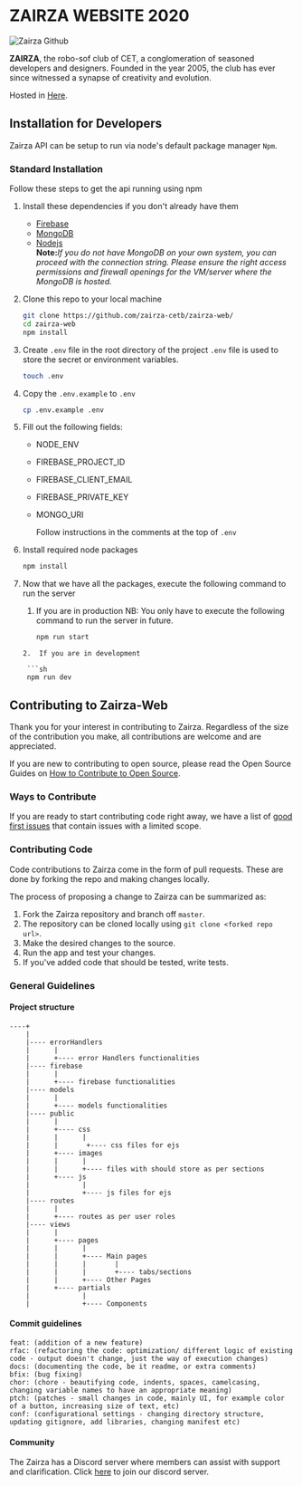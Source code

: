 # ZAIRZA WEBSITE 2020

![Zairza Github](https://raw.githubusercontent.com/zairza-cetb/zairza-web/main/assets/images/Zairzalogo.webp)

<strong>ZAIRZA</strong>, the robo-sof club of CET, a conglomeration of seasoned developers and designers. 
Founded in the year 2005, the club has ever since witnessed a synapse of creativity and evolution.

Hosted in [Here](https://zairza.in). 
## Installation for Developers 

Zairza API can be setup to run via node's default package manager `Npm`.

### Standard Installation

Follow these steps to get the api running using npm

1. Install these dependencies if you don't already have them
   - [Firebase](https://firebase.google.com/docs/web/setup) 
   - [MongoDB](https://docs.mongodb.com/manual/administration/install-community/)
   - [Nodejs](https://nodejs.org/en/)<br>
   <strong>Note:</strong><em>If you do not have MongoDB on your own system, you can proceed with the connection string. Please ensure the right access permissions and firewall openings for the VM/server where the MongoDB is hosted.</em>
2. Clone this repo to your local machine

   ```sh
   git clone https://github.com/zairza-cetb/zairza-web/
   cd zairza-web
   npm install
   ```

3. Create `.env` file in the root directory of the project
   `.env` file is used to store the secret or environment variables.

   ```sh
   touch .env
   ```

4. Copy the `.env.example` to `.env`
   
   ```sh
   cp .env.example .env
   ```

5. Fill out the following fields:

   - NODE_ENV
   - FIREBASE_PROJECT_ID
   - FIREBASE_CLIENT_EMAIL
   - FIREBASE_PRIVATE_KEY
   - MONGO_URI

     Follow instructions in the comments at the top of `.env`

6. Install required node packages

   ```sh
   npm install
   ```

7. Now that we have all the packages, execute the following command to run the server 

   1. If you are in production
      NB: You only have to execute the following command to run the server in future.

      ```sh
      npm run start
     ```    
   2.  If you are in development

      ```sh
      npm run dev
      ```   

## Contributing to Zairza-Web
Thank you for your interest in contributing to Zairza. Regardless of the size of the contribution you make, all contributions are welcome and are appreciated. 

If you are new to contributing to open source, please read the Open Source Guides on [How to Contribute to Open Source](https://opensource.guide/how-to-contribute/).

### Ways to Contribute
If you are ready to start contributing code right away, we have a list of [good first issues](https://github.com/zairza-cetb/zairza-web/issues/labels/good%20first%20issue) that contain issues with a limited scope. 


### Contributing Code
Code contributions to Zairza come in the form of pull requests. These are done by forking the repo and making changes locally. 

The process of proposing a change to Zairza can be summarized as:
1. Fork the Zairza repository and branch off `master`.
1. The repository can be cloned locally using `git clone <forked repo url>`.
1. Make the desired changes to the  source.
1. Run the app and test your changes.
1. If you've added code that should be tested, write tests.

### General Guidelines

#### Project structure

```
----+
    |
    |---- errorHandlers
    |      |
    |      +---- error Handlers functionalities 
    |---- firebase
    |      | 
    |      +---- firebase functionalities
    |---- models
    |      |
    |      +---- models functionalities
    |---- public
    |      |
    |      +---- css 
    |      |      |
    |      |       +---- css files for ejs
    |      +---- images
    |      |      |
    |      |      +---- files with should store as per sections
    |      +---- js
    |             |
    |             +---- js files for ejs
    |---- routes
    |      |
    |      +---- routes as per user roles
    |---- views
    |      | 
    |      +---- pages
    |      |      | 
    |      |      +---- Main pages
    |      |      |       |  
    |      |      |       +---- tabs/sections
    |      |      +---- Other Pages
    |      +---- partials
    |             |  
    |             +---- Components 
```

#### Commit guidelines

```
feat: (addition of a new feature)
rfac: (refactoring the code: optimization/ different logic of existing code - output doesn't change, just the way of execution changes)
docs: (documenting the code, be it readme, or extra comments)
bfix: (bug fixing)
chor: (chore - beautifying code, indents, spaces, camelcasing, changing variable names to have an appropriate meaning)
ptch: (patches - small changes in code, mainly UI, for example color of a button, increasing size of text, etc)
conf: (configurational settings - changing directory structure, updating gitignore, add libraries, changing manifest etc)
```

#### Community
The Zairza has a Discord server where members can assist with support and clarification. Click [here](https://discord.gg/csncy9BaHv) to join our discord server.

